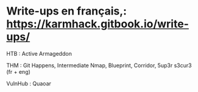 # Write-ups en français,: https://karmhack.gitbook.io/write-ups/

HTB :
  Active
  Armageddon
  
THM :
  Git Happens,
  Intermediate Nmap,
  Blueprint,
  Corridor,
  5up3r s3cur3 (fr + eng)
  
VulnHub :
  Quaoar
